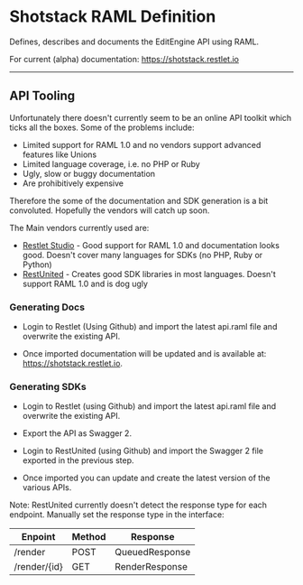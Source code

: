 # Shotstack RAML Definition

Defines, describes and documents the EditEngine API using RAML.

For current (alpha) documentation: https://shotstack.restlet.io

-----------------

## API Tooling

Unfortunately there doesn't currently seem to be an online API toolkit which ticks all the boxes. Some of the problems include:

- Limited support for RAML 1.0 and no vendors support advanced features like Unions
- Limited language coverage, i.e. no PHP or Ruby
- Ugly, slow or buggy documentation
- Are prohibitively expensive

Therefore the some of the documentation and SDK generation is a bit convoluted. Hopefully the vendors will catch up soon.

The Main vendors currently used are:

- [Restlet Studio](https://studio.restlet.com) - Good support for RAML 1.0 and documentation looks good. Doesn't cover many languages for SDKs (no PHP, Ruby or Python)
- [RestUnited](https://restunited.com) - Creates good SDK libraries in most languages. Doesn't support RAML 1.0 and is dog ugly

### Generating Docs

- Login to Restlet (Using Github) and import the latest api.raml file and overwrite the existing API.

- Once imported documentation will be updated and is available at: https://shotstack.restlet.io.

### Generating SDKs

- Login to Restlet (using Github) and import the latest api.raml file and overwrite the existing API.

- Export the API as Swagger 2.

- Login to RestUnited (using Github) and import the Swagger 2 file exported in the previous step.

- Once imported you can update and create the latest version of the various APIs.

Note: RestUnited currently doesn't detect the response type for each endpoint. Manually set the response type in the interface:

| Enpoint      | Method | Response       |
| ------------ | ------ | -------------- |
| /render      | POST   | QueuedResponse |
| /render/{id} | GET    | RenderResponse |
